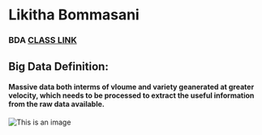 # **Likitha Bommasani**
### BDA [CLASS LINK](https://sdsu.instructure.com/courses/113151)
## **Big Data Definition:**
#### Massive data both interms of vloume and variety geanerated at greater velocity, which needs to be processed to extract the useful information from the raw data available.
![This is an image](https://user-images.githubusercontent.com/112617127/187886164-3bfc3e19-8cef-408c-9a9c-2d597acd523b.png)
